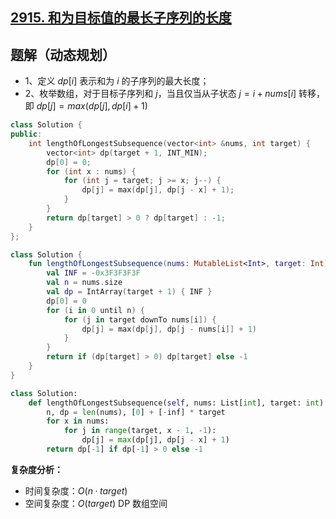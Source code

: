 ## [2915. 和为目标值的最长子序列的长度](https://leetcode.cn/problems/length-of-the-longest-subsequence-that-sums-to-target/description/)

## 题解（动态规划）

- 1、定义 $dp[i]$ 表示和为 $i$ 的子序列的最大长度；
- 2、枚举数组，对于目标子序列和 $j$，当且仅当从子状态 $j = i + nums[i]$ 转移，即 $dp[j] = max(dp[j], dp[i] + 1)$

``` C++ []
class Solution {
public:
    int lengthOfLongestSubsequence(vector<int> &nums, int target) {
        vector<int> dp(target + 1, INT_MIN);
        dp[0] = 0;
        for (int x : nums) {
            for (int j = target; j >= x; j--) {
                dp[j] = max(dp[j], dp[j - x] + 1);
            }
        }
        return dp[target] > 0 ? dp[target] : -1;
    }
};
```
``` Kotlin []
class Solution {
    fun lengthOfLongestSubsequence(nums: MutableList<Int>, target: Int): Int {
        val INF = -0x3F3F3F3F
        val n = nums.size
        val dp = IntArray(target + 1) { INF }
        dp[0] = 0
        for (i in 0 until n) {
            for (j in target downTo nums[i]) {
                dp[j] = max(dp[j], dp[j - nums[i]] + 1)
            }
        }
        return if (dp[target] > 0) dp[target] else -1
    }
}
```
``` Python []
class Solution:
    def lengthOfLongestSubsequence(self, nums: List[int], target: int) -> int:
        n, dp = len(nums), [0] + [-inf] * target
        for x in nums:
            for j in range(target, x - 1, -1):
                dp[j] = max(dp[j], dp[j - x] + 1)
        return dp[-1] if dp[-1] > 0 else -1
```

**复杂度分析：**

- 时间复杂度：$O(n·target)$
- 空间复杂度：$O(target)$ DP 数组空间
